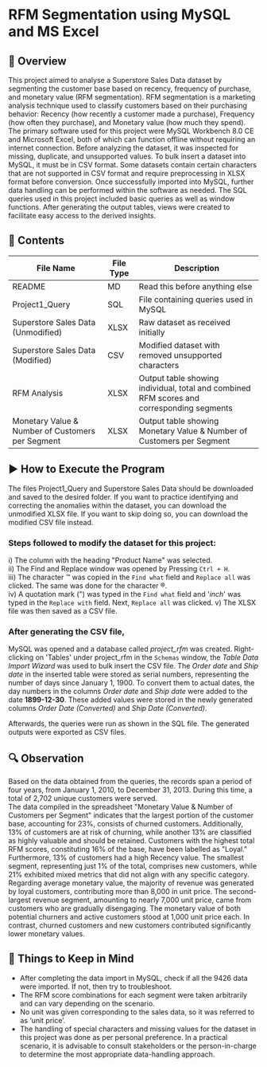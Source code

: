 # RFM Segmentation using MySQL and MS Excel  
## 📝 __Overview__  
This project aimed to analyse a Superstore Sales Data dataset by segmenting the customer base based on recency, frequency of purchase, and monetary value (RFM segmentation). RFM segmentation is a marketing analysis technique used to classify customers based on their purchasing behavior: Recency (how recently a customer made a purchase), Frequency (how often they purchase), and Monetary value (how much they spend). The primary software used for this project were MySQL Workbench 8.0 CE and Microsoft Excel, both of which can function offline without requiring an internet connection. Before analyzing the dataset, it was inspected for missing, duplicate, and unsupported values. To bulk insert a dataset into MySQL, it must be in CSV format. Some datasets contain certain characters that are not supported in CSV format and require preprocessing in XLSX format before conversion. Once successfully imported into MySQL, further data handling can be performed within the software as needed. The SQL queries used in this project included basic queries as well as window functions. After generating the output tables, views were created to facilitate easy access to the derived insights.  
  
## 📂 __Contents__  
| File Name | File Type | Description |
|-----------|-----------|-------------|
| README | MD | Read this before anything else |
| Project1_Query | SQL | File containing queries used in MySQL |
| Superstore Sales Data (Unmodified) | XLSX | Raw dataset as received initially |
| Superstore Sales Data (Modified) | CSV | Modified dataset with removed unsupported characters |
| RFM Analysis | XLSX | Output table showing individual, total and combined RFM scores and corresponding segments | 
| Monetary Value & Number of Customers per Segment | XLSX | Output table showing Monetary Value & Number of Customers per Segment |  
  
## ▶️ __How to Execute the Program__  
The files Project1_Query and Superstore Sales Data should be downloaded and saved to the desired folder. If you want to practice identifying and correcting the anomalies within the dataset, you can download the unmodified XLSX file. If you want to skip doing so, you can download the modified CSV file instead.  
  
### Steps followed to modify the dataset for this project:    
i) The column with the heading "Product Name" was selected.  
ii) The Find and Replace window was opened by Pressing `Ctrl + H`.   
iii) The character ™ was copied in the  `Find what` field and `Replace all` was clicked. The same was done for the character ®.  
iv) A quotation mark (") was typed in the  `Find what` field and '_inch_' was typed in the `Replace with` field. Next, `Replace all` was clicked.
v) The XLSX file was then saved as a CSV file.  
  
### After generating the CSV file,  
MySQL was opened and a database called _project_rfm_ was created. Right-clicking on 'Tables' under project_rfm in the `Schemas` window, the _Table Data Import Wizard_ was used to bulk insert the CSV file. The _Order date_ and _Ship date_ in the inserted table were stored as serial numbers, representing the number of days since January 1, 1900. To convert them to actual dates, the day numbers in the columns _Order date_ and _Ship date_ were added to the date __1899-12-30__. These added values were stored in the newly generated columns _Order Date (Converted)_ and _Ship Date (Converted)_.  
  
Afterwards, the queries were run as shown in the SQL file. The generated outputs were exported as CSV files.  
  
## 🔍 __Observation__
Based on the data obtained from the queries, the records span a period of four years, from January 1, 2010, to December 31, 2013. During this time, a total of 2,702 unique customers were served.  
The data compiled in the spreadsheet "Monetary Value & Number of Customers per Segment" indicates that the largest portion of the customer base, accounting for 23%, consists of churned customers. Additionally, 13% of customers are at risk of churning, while another 13% are classified as highly valuable and should be retained. Customers with the highest total RFM scores, constituting 16% of the base, have been labelled as "Loyal." Furthermore, 13% of customers had a high Recency value. The smallest segment, representing just 1% of the total, comprises new customers, while 21% exhibited mixed metrics that did not align with any specific category.  
Regarding average monetary value, the majority of revenue was generated by loyal customers, contributing more than 8,000 in unit price. The second-largest revenue segment, amounting to nearly 7,000 unit price, came from customers who are gradually disengaging. The monetary value of both potential churners and active customers stood at 1,000 unit price each. In contrast, churned customers and new customers contributed significantly lower monetary values.  
  
## 📌 __Things to Keep in Mind__  
* After completing the data import in MySQL, check if all the 9426 data were imported. If not, then try to troubleshoot.  
* The RFM score combinations for each segment were taken arbitrarily and can vary depending on the scenario.  
* No unit was given corresponding to the sales data, so it was referred to as ‘unit price’.  
* The handling of special characters and missing values for the dataset in this project was done as per personal preference. In a practical scenario, it is advisable to consult stakeholders or the person-in-charge to determine the most appropriate data-handling approach.


  
